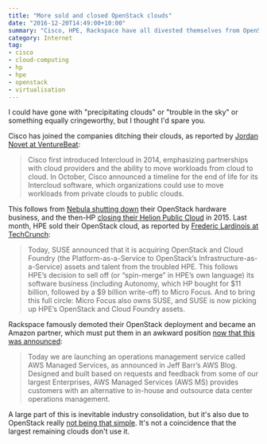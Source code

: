 ```yaml
---
title: "More sold and closed OpenStack clouds"
date: "2016-12-20T14:49:00+10:00"
summary: "Cisco, HPE, Rackspace have all divested themselves from OpenStack"
category: Internet
tag:
- cisco
- cloud-computing
- hp
- hpe
- openstack
- virtualisation
---
```

I could have gone with "precipitating clouds" or "trouble in the sky" or something equally cringeworthy, but I thought I'd spare you.

Cisco has joined the companies ditching their clouds, as reported by [Jordan Novet at VentureBeat]\:

> Cisco first introduced Intercloud in 2014, emphasizing partnerships with cloud providers and the ability to move workloads from cloud to cloud. In October, Cisco announced a timeline for the end of life for its Intercloud software, which organizations could use to move workloads from private clouds to public clouds. 

This follows from [Nebula shutting down] their OpenStack hardware business, and the then-HP [closing their Helion Public Cloud] in 2015. Last month, HPE sold their OpenStack cloud, as reported by [Frederic Lardinois at TechCrunch]\:

> Today, SUSE announced that it is acquiring OpenStack and Cloud Foundry (the Platform-as-a-Service to OpenStack’s Infrastructure-as-a-Service) assets and talent from the troubled HPE. This follows HPE’s decision to sell off (or “spin-merge” in HPE’s own language) its software business (including Autonomy, which HP bought for $11 billion, followed by a $9 billion write-off) to Micro Focus. 
And to bring this full circle: Micro Focus also owns SUSE, and SUSE is now picking up HPE’s OpenStack and Cloud Foundry assets.

Rackspace famously demoted their OpenStack deployment and became an Amazon partner, which must put them in an awkward position [now that this was announced]:

> Today we are launching an operations management service called AWS Managed Services, as announced in Jeff Barr’s AWS Blog. Designed and built based on requests and feedback from some of our largest Enterprises, AWS Managed Services (AWS MS) provides customers with an alternative to in-house and outsource data center operations management.

A large part of this is inevitable industry consolidation, but it's also due to OpenStack really [not being that simple]. It's not a coincidence that the largest remaining clouds don't use it.

[Jordan Novet at VentureBeat]: http://venturebeat.com/2016/12/13/cisco-confirms-its-killing-intercloud-public-cloud-in-march-2017/
[now that this was announced]: https://aws.amazon.com/blogs/apn/introducing-aws-managed-services/
[closing their Helion Public Cloud]: http://www.infoworld.com/article/2996184/cloud-computing/hp-to-shut-down-its-helion-public-cloud.html
[Nebula shutting down]: http://venturebeat.com/2015/04/01/openstack-hardware-startup-nebula-shuts-down/
[Frederic Lardinois at TechCrunch]: https://techcrunch.com/2016/11/30/suse-buys-hpes-openstack-and-cloud-foundry-assets/
[not being that simple]: https://rubenerd.com/rocky-openstack/
